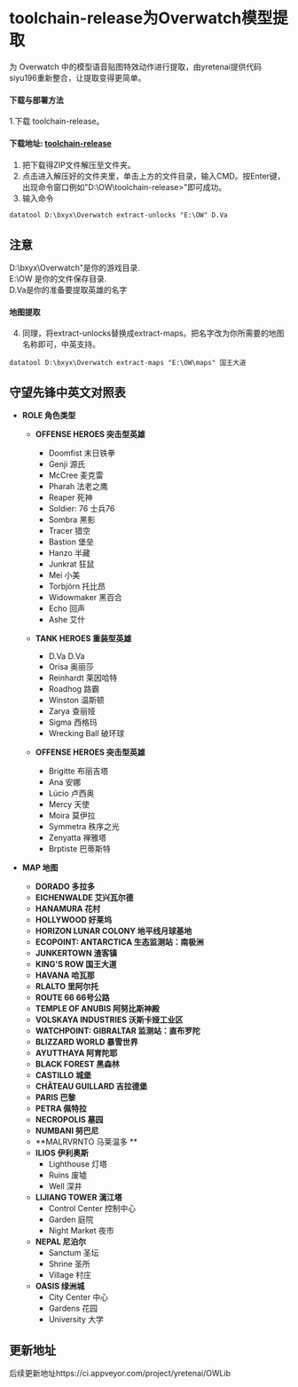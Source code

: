 # toolchain-release为Overwatch模型提取

为 Overwatch 中的模型语音贴图特效动作进行提取，由yretenai提供代码siyu196重新整合，让提取变得更简单。

#### 下载与部署方法

1.下载 toolchain-release。
#### 下载地址: [toolchain-release](https://codeload.github.com/siyu196/toolchain-release/zip/refs/heads/main)
#### 
1. 把下载得ZIP文件解压至文件夹。
1. 点击进入解压好的文件夹里，单击上方的文件目录，输入CMD。按Enter键，出现命令窗口例如"D:\OW\toolchain-release>"即可成功。
2. 输入命令
 ```Brach
datatool D:\bxyx\Overwatch extract-unlocks "E:\OW" D.Va
 ``` 
## 注意
D:\bxyx\Overwatch"是你的游戏目录.
</br>
E:\OW 是你的文件保存目录.
</br>
D.Va是你的准备要提取英雄的名字
</br>
#### 地图提取
4. 同理，将extract-unlocks替换成extract-maps。把名字改为你所需要的地图名称即可，中英支持。
```Brach
datatool D:\bxyx\Overwatch extract-maps "E:\OW\maps" 国王大道 
``` 

## 守望先锋中英文对照表
- **ROLE 角色类型**
  - **OFFENSE HEROES 突击型英雄**
    - Doomfist 末日铁拳
    - Genji 源氏
    - McCree 麦克雷
    - Pharah 法老之鹰
    - Reaper 死神
    - Soldier: 76 士兵76
    - Sombra 黑影
    - Tracer 猎空
    - Bastion 堡垒
    - Hanzo 半藏
    - Junkrat 狂鼠
    - Mei 小美
    - Torbjörn 托比昂
    - Widowmaker 黑百合
    - Echo 回声
    - Ashe 艾什

  - **TANK HEROES 重装型英雄**
    - D.Va D.Va
    - Orisa 奥丽莎
    - Reinhardt 莱因哈特
    - Roadhog 路霸
    - Winston 温斯顿
    - Zarya 查丽娅
    - Sigma 西格玛
    - Wrecking Ball 破环球

  - **OFFENSE HEROES 突击型英雄**
    - Brigitte 布丽吉塔
    - Ana 安娜
    - Lúcio 卢西奥
    - Mercy 天使
    - Moira 莫伊拉
    - Symmetra 秩序之光
    - Zenyatta 禅雅塔
    - Brptiste 巴蒂斯特


- **MAP 地图**
  - **DORADO 多拉多**
  - **EICHENWALDE 艾兴瓦尔德**
  - **HANAMURA 花村**
  - **HOLLYWOOD 好莱坞**
  - **HORIZON LUNAR COLONY 地平线月球基地**
  - **ECOPOINT: ANTARCTICA 生态监测站：南极洲**
  - **JUNKERTOWN 渣客镇**
  - **KING'S ROW 国王大道**
  - **HAVANA 哈瓦那**
  - **RLALTO 里阿尔托**
  - **ROUTE 66 66号公路**
  - **TEMPLE OF ANUBIS 阿努比斯神殿**
  - **VOLSKAYA INDUSTRIES 沃斯卡娅工业区**
  - **WATCHPOINT: GIBRALTAR 监测站：直布罗陀**
  - **BLIZZARD WORLD 暴雪世界**
  - **AYUTTHAYA 阿育陀耶**
  - **BLACK FOREST 黑森林**
  - **CASTILLO 城堡**
  - **CHÂTEAU GUILLARD 吉拉德堡**
  - **PARIS 巴黎**
  - **PETRA 佩特拉**
  - **NECROPOLIS 墓园**
  - **NUMBANI 努巴尼**
  - **MALRVRNTO 马莱温多 **
  - **ILIOS 伊利奥斯**
    - Lighthouse 灯塔
    - Ruins 废墟
    - Well 深井
  - **LIJIANG TOWER 漓江塔**
    - Control Center 控制中心
    - Garden 庭院
    - Night Market 夜市
  - **NEPAL 尼泊尔**
    - Sanctum 圣坛
    - Shrine 圣所
    - Village 村庄
  - **OASIS 绿洲城**
    - City Center 中心
    - Gardens 花园
    - University 大学
## 更新地址
后续更新地址https://ci.appveyor.com/project/yretenai/OWLib
